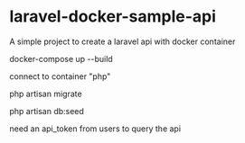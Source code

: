 # laravel-docker-sample-api
A simple project to create a laravel api with docker container

docker-compose up --build

connect to container "php"

php artisan migrate

php artisan db:seed

need an api_token from users to query the api